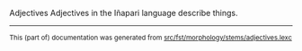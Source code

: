 Adjectives
Adjectives in the Iñapari language describe things.

* * *

<small>This (part of) documentation was generated from [src/fst/morphology/stems/adjectives.lexc](https://github.com/giellalt/lang-inp/blob/main/src/fst/morphology/stems/adjectives.lexc)</small>
